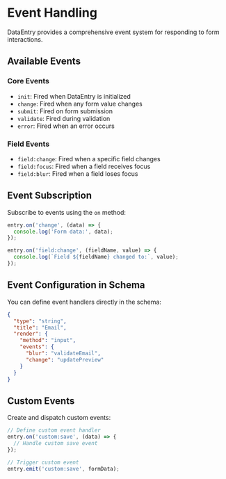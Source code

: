 # Event Handling

DataEntry provides a comprehensive event system for responding to form interactions.

## Available Events

### Core Events

- `init`: Fired when DataEntry is initialized
- `change`: Fired when any form value changes
- `submit`: Fired on form submission
- `validate`: Fired during validation
- `error`: Fired when an error occurs

### Field Events

- `field:change`: Fired when a specific field changes
- `field:focus`: Fired when a field receives focus
- `field:blur`: Fired when a field loses focus

## Event Subscription

Subscribe to events using the `on` method:

```js
entry.on('change', (data) => {
  console.log('Form data:', data);
});

entry.on('field:change', (fieldName, value) => {
  console.log(`Field ${fieldName} changed to:`, value);
});
```

## Event Configuration in Schema

You can define event handlers directly in the schema:

```json
{
  "type": "string",
  "title": "Email",
  "render": {
    "method": "input",
    "events": {
      "blur": "validateEmail",
      "change": "updatePreview"
    }
  }
}
```

## Custom Events

Create and dispatch custom events:

```js
// Define custom event handler
entry.on('custom:save', (data) => {
  // Handle custom save event
});

// Trigger custom event
entry.emit('custom:save', formData);
```
